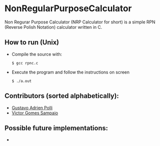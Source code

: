 # NonRegularPurposeCalculator

Non Regurar Purpose Calculator (NRP Calculator for short) is a simple RPN (Reverse Polish Notation) calculator written in C.

## How to run (Unix)

- Compile the source with:

  `$ gcc rpnc.c`

- Execute the program and follow the instructions on screen

  `$ ./a.out`

## Contributors (sorted alphabetically):

- [Gustavo Adrien Polli](https://github.com/gapolli)
- [Victor Gomes Sampaio](https://github.com/VictorGom3s)

## Possible future implementations:

-

